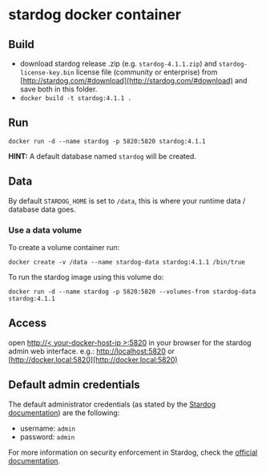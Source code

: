 # stardog docker container


## Build 

- download stardog release .zip (e.g. `stardog-4.1.1.zip`) and `stardog-license-key.bin` license file (community or enterprise) from [http://stardog.com/#download](http://stardog.com/#download) and save both in this folder.
- `docker build -t stardog:4.1.1 .`


## Run

```shell
docker run -d --name stardog -p 5820:5820 stardog:4.1.1
```

**HINT:** A default database named `stardog` will be created.

## Data

By default `STARDOG_HOME` is set to `/data`, this is where your runtime data / database data goes.

### Use a data volume
To create a volume container run:

```shell
docker create -v /data --name stardog-data stardog:4.1.1 /bin/true
```

To run the stardog image using this volume do:

```shell
docker run -d --name stardog -p 5820:5820 --volumes-from stardog-data stardog:4.1.1
```

## Access

open [http://< your-docker-host-ip >:5820](http://<your-docker-host-ip>:5820) in your browser for the stardog admin web interface. 
e.g.: [http://localhost:5820](http://localhost:5820) or [http://docker.local:5820](http://docker.local:5820)


## Default admin credentials

The default administrator credentials (as stated by the [Stardog documentation](http://docs.stardog.com/#_insecurity)) are the following:

- username: `admin`
- password: `admin`

For more information on security enforcement in Stardog, check the [official documentation](http://docs.stardog.com/#_security).
